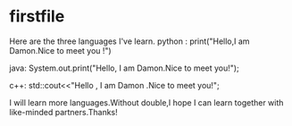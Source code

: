 # firstfile
Here are the three languages I've learn.
python :
print("Hello,I am Damon.Nice to meet you !")

java:
System.out.print("Hello, I am Damon.Nice to meet you!");

c++:
std::cout<<"Hello , I am Damon .Nice to meet you!";

I will learn more languages.Without double,I hope I can learn together with like-minded partners.Thanks!
